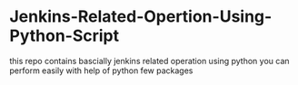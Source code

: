# Jenkins-Related-Opertion-Using-Python-Script
this repo contains bascially jenkins related operation using python you can perform easily with help of python few packages
